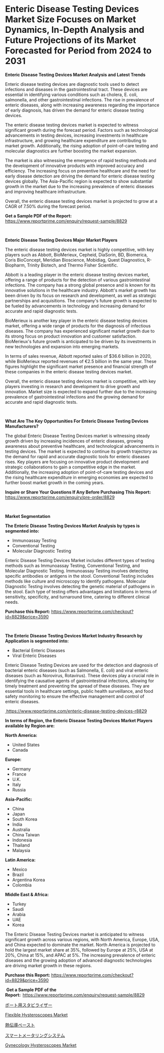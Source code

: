 <p><h1>Enteric Disease Testing Devices Market Size Focuses on Market Dynamics, In-Depth Analysis and Future Projections of its Market Forecasted for Period from 2024 to 2031</h1></p><p><strong>Enteric Disease Testing Devices Market Analysis and Latest Trends</strong></p>
<p><p>Enteric disease testing devices are diagnostic tools used to detect infections and diseases in the gastrointestinal tract. These devices are essential in identifying various conditions such as cholera, E. coli, salmonella, and other gastrointestinal infections. The rise in prevalence of enteric diseases, along with increasing awareness regarding the importance of early diagnosis, has driven the demand for enteric disease testing devices.</p><p>The enteric disease testing devices market is expected to witness significant growth during the forecast period. Factors such as technological advancements in testing devices, increasing investments in healthcare infrastructure, and growing healthcare expenditure are contributing to market growth. Additionally, the rising adoption of point-of-care testing and molecular diagnostics are further boosting the market expansion.</p><p>The market is also witnessing the emergence of rapid testing methods and the development of innovative products with improved accuracy and efficiency. The increasing focus on preventive healthcare and the need for early disease detection are driving the demand for enteric disease testing devices globally. The Asia-Pacific region is expected to show substantial growth in the market due to the increasing prevalence of enteric diseases and improving healthcare infrastructure.</p><p>Overall, the enteric disease testing devices market is projected to grow at a CAGR of 7.50% during the forecast period.</p></p>
<p><strong>Get a Sample PDF of the Report:&nbsp;</strong> <a href="https://www.reportprime.com/enquiry/request-sample/8829">https://www.reportprime.com/enquiry/request-sample/8829</a></p>
<p>&nbsp;</p>
<p><strong>Enteric Disease Testing Devices Major Market Players</strong></p>
<p><p>The enteric disease testing devices market is highly competitive, with key players such as Abbott, BioMerieux, Cepheid, DiaSorin, BD, Biomerica, Coris BioConcept, Meridian Bioscience, Mobidiag, Quest Diagnostics, R-Biopharm, Trinity Biotech, and Thermo Fisher Scientific. </p><p>Abbott is a leading player in the enteric disease testing devices market, offering a range of products for the detection of various gastrointestinal infections. The company has a strong global presence and is known for its innovative solutions in the healthcare industry. Abbott's market growth has been driven by its focus on research and development, as well as strategic partnerships and acquisitions. The company's future growth is expected to be fueled by advancements in technology and increasing demand for accurate and rapid diagnostic tests.</p><p>BioMerieux is another key player in the enteric disease testing devices market, offering a wide range of products for the diagnosis of infectious diseases. The company has experienced significant market growth due to its strong focus on product innovation and customer satisfaction. BioMerieux's future growth is anticipated to be driven by its investments in new technologies and expansion into emerging markets.</p><p>In terms of sales revenue, Abbott reported sales of $36.6 billion in 2020, while BioMerieux reported revenues of €2.5 billion in the same year. These figures highlight the significant market presence and financial strength of these companies in the enteric disease testing devices market.</p><p>Overall, the enteric disease testing devices market is competitive, with key players investing in research and development to drive growth and innovation. Market size is expected to expand further due to the increasing prevalence of gastrointestinal infections and the growing demand for accurate and rapid diagnostic tests.</p></p>
<p>&nbsp;</p>
<p><strong>What Are The Key Opportunities For Enteric Disease Testing Devices Manufacturers?</strong></p>
<p><p>The global Enteric Disease Testing Devices market is witnessing steady growth driven by increasing incidences of enteric diseases, growing awareness about preventive healthcare, and technological advancements in testing devices. The market is expected to continue its growth trajectory as the demand for rapid and accurate diagnostic tools for enteric diseases rises. Key players are focusing on innovative product development and strategic collaborations to gain a competitive edge in the market. Additionally, the increasing adoption of point-of-care testing devices and the rising healthcare expenditure in emerging economies are expected to further boost market growth in the coming years.</p></p>
<p><strong>Inquire or Share Your Questions If Any Before Purchasing This Report:</strong> <a href="https://www.reportprime.com/enquiry/pre-order/8829">https://www.reportprime.com/enquiry/pre-order/8829</a></p>
<p>&nbsp;</p>
<p><strong>Market Segmentation</strong></p>
<p><strong>The Enteric Disease Testing Devices Market Analysis by types is segmented into:</strong></p>
<p><ul><li>Immunoassay Testing</li><li>Conventional Testing</li><li>Molecular Diagnostic Testing</li></ul></p>
<p><p>Enteric Disease Testing Devices Market includes different types of testing methods such as Immunoassay Testing, Conventional Testing, and Molecular Diagnostic Testing. Immunoassay Testing involves detecting specific antibodies or antigens in the stool. Conventional Testing includes methods like culture and microscopy to identify pathogens. Molecular Diagnostic Testing involves detecting the genetic material of pathogens in the stool. Each type of testing offers advantages and limitations in terms of sensitivity, specificity, and turnaround time, catering to different clinical needs.</p></p>
<p><strong>Purchase this Report:&nbsp;</strong><a href="https://www.reportprime.com/checkout?id=8829&price=3590">https://www.reportprime.com/checkout?id=8829&price=3590</a></p>
<p>&nbsp;</p>
<p><strong>The Enteric Disease Testing Devices Market Industry Research by Application is segmented into:</strong></p>
<p><ul><li>Bacterial Enteric Diseases</li><li>Viral Enteric Diseases</li></ul></p>
<p><p>Enteric Disease Testing Devices are used for the detection and diagnosis of bacterial enteric diseases (such as Salmonella, E. coli) and viral enteric diseases (such as Norovirus, Rotavirus). These devices play a crucial role in identifying the causative agents of gastrointestinal infections, allowing for timely treatment and preventing the spread of these diseases. They are essential tools in healthcare settings, public health surveillance, and food safety monitoring to ensure the effective management and control of enteric diseases.</p></p>
<p><a href="https://www.reportprime.com/enteric-disease-testing-devices-r8829">&nbsp;https://www.reportprime.com/enteric-disease-testing-devices-r8829</a></p>
<p><strong>In terms of Region, the Enteric Disease Testing Devices Market Players available by Region are:</strong></p>
<p>
    <p> <strong> North America: </strong>
        <ul>
            <li>United States</li>
            <li>Canada</li>
        </ul>
        </p> 
    <p> <strong> Europe: </strong>
        <ul>
            <li>Germany</li>
            <li>France</li>
            <li>U.K.</li>
            <li>Italy</li>
            <li>Russia</li>
        </ul>
        </p> 
    <p> <strong> Asia-Pacific: </strong>
        <ul>
            <li>China</li>
            <li>Japan</li>
            <li>South Korea</li>
            <li>India</li>
            <li>Australia</li>
            <li>China Taiwan</li>
            <li>Indonesia</li>
            <li>Thailand</li>
            <li>Malaysia</li>
        </ul>
        </p> 
    <p> <strong> Latin America: </strong>
        <ul>
            <li>Mexico</li>
            <li>Brazil</li>
            <li>Argentina Korea</li>
            <li>Colombia</li>
        </ul>
        </p> 
    <p> <strong> Middle East & Africa: </strong>
        <ul>
            <li>Turkey</li>
            <li>Saudi</li>
            <li>Arabia</li>
            <li>UAE</li>
            <li>Korea</li>
        </ul>
    </p>
    </p>
<p><p>The Enteric Disease Testing Devices market is anticipated to witness significant growth across various regions, with North America, Europe, USA, and China expected to dominate the market. North America is projected to hold the largest market share at 35%, followed by Europe at 25%, USA at 20%, China at 15%, and APAC at 5%. The increasing prevalence of enteric diseases and the growing adoption of advanced diagnostic technologies are driving market growth in these regions.</p></p>
<p><strong>Purchase this Report: </strong><a href="https://www.reportprime.com/checkout?id=8829&price=3590">https://www.reportprime.com/checkout?id=8829&price=3590</a></p>
<p>&nbsp;<strong>Get a Sample PDF of the Report:&nbsp;&nbsp;</strong><a href="https://www.reportprime.com/enquiry/request-sample/8829">https://www.reportprime.com/enquiry/request-sample/8829</a></p>
<p><strong></strong></p>
<p><p><a href="https://medium.com/@antonehyatt1/%E3%83%9C%E3%83%BC%E3%83%88%E7%94%A8%E3%82%B9%E3%82%BF%E3%83%93%E3%83%A9%E3%82%A4%E3%82%B6%E3%83%BC%E5%B8%82%E5%A0%B4-2031%E5%B9%B4%E3%81%BE%E3%81%A7%E3%81%AE%E3%83%88%E3%83%AC%E3%83%B3%E3%83%89-%E4%BA%88%E6%B8%AC-%E7%AB%B6%E4%BA%89%E5%88%86%E6%9E%90-47b10758febb">ボート用スタビライザー</a></p><p><a href="https://github.com/myacatherineblakecaczo9vcsw/Market-Research-Report-List-2/blob/main/flexible-hysteroscopes-market.md">Flexible Hysteroscopes Market</a></p><p><a href="https://github.com/SarahFahey88/Market-Research-Report-List-1/blob/main/170556423178.md">熱伝導ペースト</a></p><p><a href="https://medium.com/@chloeconn80/%E3%82%B9%E3%83%9E%E3%83%BC%E3%83%88%E3%83%A1%E3%83%BC%E3%82%BF%E3%83%BC%E3%82%B7%E3%82%B9%E3%83%86%E3%83%A0%E5%B8%82%E5%A0%B4-2031%E5%B9%B4%E3%81%BE%E3%81%A7%E3%81%AE%E3%83%88%E3%83%AC%E3%83%B3%E3%83%89-%E4%BA%88%E6%B8%AC-%E7%AB%B6%E4%BA%89%E5%88%86%E6%9E%90-14c9a70ef6da">スマートメータリングシステム</a></p><p><a href="https://github.com/okotobwrhuteie/Market-Research-Report-List-2/blob/main/gynecology-hysteroscopes-market.md">Gynecology Hysteroscopes Market</a></p></p>